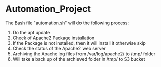 # Automation_Project
The Bash file "automation.sh" will do the following process:
1. Do the apt update
2. Check of Apache2 Package installation
3. If the Package is not installed, then it will install it otherwise skip
4. Check the status of the Apache2 web server
5. Archiving the Apache log files from /var/log/apache2/ to /tmp/ folder
6. Will take a back up of the archieved folder in /tmp/ to S3 bucket
